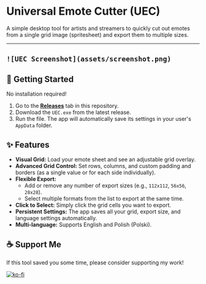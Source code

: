 # Universal Emote Cutter (UEC)

A simple desktop tool for artists and streamers to quickly cut out emotes from a single grid image (spritesheet) and export them to multiple sizes.

---
`![UEC Screenshot](assets/screenshot.png)`
---

## 🚀 Getting Started

No installation required!

1.  Go to the [**Releases**](https://github.com/Estix0/Universal-Emote-Cutter/releases) tab in this repository.
2.  Download the `UEC.exe` from the latest release.
3.  Run the file. The app will automatically save its settings in your user's `AppData` folder.

## ✨ Features

* **Visual Grid:** Load your emote sheet and see an adjustable grid overlay.
* **Advanced Grid Control:** Set rows, columns, and custom padding and borders (as a single value or for each side individually).
* **Flexible Export:**
    * Add or remove any number of export sizes (e.g., `112x112`, `56x56`, `28x28`).
    * Select multiple formats from the list to export at the same time.
* **Click to Select:** Simply click the grid cells you want to export.
* **Persistent Settings:** The app saves all your grid, export size, and language settings automatically.
* **Multi-language:** Supports English and Polish (Polski).

## ☕ Support Me

If this tool saved you some time, please consider supporting my work!

[![ko-fi](https://ko-fi.com/img/githubbutton_sm.svg)](https://ko-fi.com/B0B51GYNQ8)

